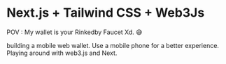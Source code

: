 # Next.js + Tailwind CSS + Web3Js

POV : My wallet is your Rinkedby Faucet Xd. 😅


building a mobile web wallet. Use a mobile phone for a better experience.
Playing around with web3.js and Next.
